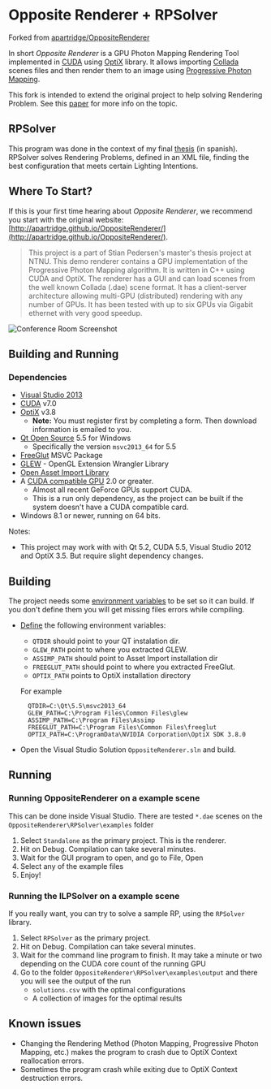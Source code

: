 
# Opposite Renderer + RPSolver
Forked from [apartridge/OppositeRenderer](https://github.com/apartridge/OppositeRenderer)

In short *Opposite Renderer* is a GPU Photon Mapping Rendering Tool implemented in [CUDA](https://wikipedia.org/wiki/CUDA) using [OptiX](https://en.wikipedia.org/wiki/OptiX) library. It allows importing [Collada](https://en.wikipedia.org/wiki/Collada) scenes files and then render them to an image using [Progressive Photon Mapping](http://www.cgg.unibe.ch/publications/2011/progressive-photon-mapping-a-probabilistic-approach).

This fork is intended to extend the original project to help solving Rendering Problem. See this [paper](http://ima.udg.es/~dagush/papers/surveyInvLighting.pdf) for more info on the topic. 

## RPSolver

This program was done in the context of my final [thesis](https://www.dropbox.com/s/zbl0hg7hg1la2o6/documentacion.pdf?dl=1) (in spanish). RPSolver solves Rendering Problems, defined in an XML file, finding the best configuration that meets certain Lighting Intentions.

## Where To Start?
If this is your first time hearing about *Opposite Renderer*, we recommend you start with the original website: [http://apartridge.github.io/OppositeRenderer/](http://apartridge.github.io/OppositeRenderer/).


> This project is a part of Stian Pedersen's master's thesis project at NTNU. This demo renderer contains a GPU implementation of the Progressive Photon Mapping algorithm. It is written in C++ using CUDA and OptiX. The renderer has a GUI and can load scenes from the well known Collada (.dae) scene format. It has a client-server architecture allowing multi-GPU (distributed) rendering with any number of GPUs. It has been tested with up to six GPUs via Gigabit ethernet with very good speedup. 

![Conference Room Screenshot](http://apartridge.github.io/OppositeRenderer/images/thumbs/oppositeRendererScreenshot.png)


## Building and Running

### Dependencies

- [Visual Studio 2013](http://www.visualstudio.com/)
- [CUDA](https://developer.nvidia.com/cuda-downloads) v7.0 
- [OptiX](https://developer.nvidia.com/download) v3.8
   - **Note:** You must register first by completing a form. Then download information is emailed to you. 
- [Qt Open Source](http://www.qt.io/download-open-source/) 5.5 for Windows 
  - Specifically the version `msvc2013_64` for 5.5
- [FreeGlut](http://www.transmissionzero.co.uk/software/freeglut-devel/) MSVC Package
- [GLEW](http://sourceforge.net/projects/glew/files/) - OpenGL Extension Wrangler Library  
- [Open Asset Import Library](http://sourceforge.net/projects/assimp/files/)
- A [CUDA compatible GPU](https://developer.nvidia.com/cuda-gpus) 2.0 or greater. 
  - Almost all recent GeForce GPUs support CUDA.
  - This is a run only dependency, as the project can be built if the system doesn't
    have a CUDA compatible card.
- Windows 8.1 or newer, running on 64 bits.

Notes:

- This project may work with with Qt 5.2, CUDA 5.5, Visual Studio 2012 and OptiX 3.5.
But require slight dependency changes. 

## Building

The project needs some [environment variables](http://environmentvariables.org/Main_Page#Environment_variables) to be set so it can build. If you don't define them you will get missing files errors while compiling.
 
* [Define](http://environmentvariables.org/Getting_and_setting_environment_variables) the following environment variables:

	- `QTDIR` should point to your QT instalation dir.
	- `GLEW_PATH` point to where you extracted GLEW.
	- `ASSIMP_PATH` should point to Asset Import installation dir 
	- `FREEGLUT_PATH` should point to where you extracted FreeGlut.
	- `OPTIX_PATH` points to OptiX installation directory
	
	For example
	
	    QTDIR=C:\Qt\5.5\msvc2013_64
	    GLEW_PATH=C:\Program Files\Common Files\glew
	    ASSIMP_PATH=C:\Program Files\Assimp
	    FREEGLUT_PATH=C:\Program Files\Common Files\freeglut
	    OPTIX_PATH=C:\ProgramData\NVIDIA Corporation\OptiX SDK 3.8.0

* Open the Visual Studio Solution `OppositeRenderer.sln` and build.

## Running 

### Running OppositeRenderer on a example scene

This can be done inside Visual Studio. There are tested `*.dae` scenes on the `OppositeRenderer\RPSolver\examples` folder

1. Select `Standalone` as the primary project. This is the renderer.
2. Hit on Debug. Compilation can take several minutes.
3. Wait for the GUI program to open, and go to File, Open
4. Select any of the example files
5. Enjoy!

### Running the ILPSolver on a example scene

If you really want, you can try to solve a sample RP, using the `RPSolver` library.

1. Select `RPSolver` as the primary project. 
2. Hit on Debug. Compilation can take several minutes.
3. Wait for the command line program to finish. It may take a minute or two
   depending on the CUDA core count of the running GPU
4. Go to the folder `OppositeRenderer\RPSolver\examples\output` and there
   you will see the output of the run
   - `solutions.csv` with the optimal configurations
   - A collection of images for the optimal results

## Known issues

- Changing the Rendering Method (Photon Mapping, Progressive Photon Mapping, etc.) makes the program to crash due to OptiX Context reallocation errors.
- Sometimes the program crash while exiting due to OptiX Context destruction errors.
